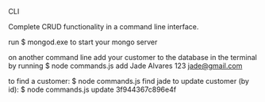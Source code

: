  C L I 

Complete CRUD functionality in a command line interface. 

run $ mongod.exe to start your mongo server

on another command line add your customer to the database in the terminal by running $ node commands.js add Jade Alvares 123 jade@gmail.com  

to find a customer: $ node commands.js find jade
 
to update customer (by id): $ node commands.js update 3f944367c896e4f
